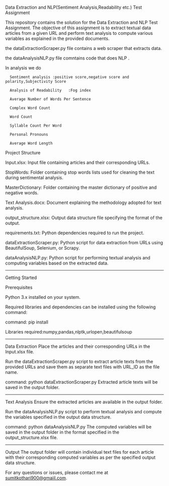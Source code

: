 Data Extraction and NLP(Sentiment Analysis,Readability etc.) Test Assignment


This repository contains the solution for the Data Extraction and NLP Test Assignment. The objective of this assignment is to extract textual data articles from a given URL and perform text analysis to compute various variables as explained in the provided documents.

the dataExtractionScraper.py file contains a web scraper that extracts data. 

the dataAnalysisNLP.py file comntains code that does NLP .


In analysis we do
      
      Sentiment analysis :positive score,negative score and polarity,Subjectivity Score
      
      Analysis of Readability	:Fog index
      
      Average Number of Words Per Sentence	
     
      Complex Word Count	
      
      Word Count	
      
      Syllable Count Per Word	
      
      Personal Pronouns	
      
      Average Word Length

Project Structure

Input.xlsx: Input file containing articles and their corresponding URLs.

StopWords: Folder containing stop words lists used for cleaning the text during sentimental analysis.

MasterDictionary: Folder containing the master dictionary of positive and negative words.

Text Analysis.docx: Document explaining the methodology adopted for text analysis.

output_structure.xlsx: Output data structure file specifying the format of the output.

requirements.txt: Python dependencies required to run the project.

dataExtractionScraper.py: Python script for data extraction from URLs using BeautifulSoup, Selenium, or Scrapy.

dataAnalysisNLP.py: Python script for performing textual analysis and computing variables based on the extracted data.

--------------------------------------------------------------------------
Getting Started

Prerequisites

Python 3.x installed on your system.

Required libraries and dependencies can be installed using the following command:

command:
pip install <libraryName>

Libraries required:numpy,pandas,nlptk,urlopen,beautifulsoup


--------------------------------------------------------------------------
Data Extraction
Place the articles and their corresponding URLs in the Input.xlsx file.

Run the dataExtractionScraper.py script to extract article texts from the provided URLs and save them as separate text files with URL_ID as the file name.

command:
python dataExtractionScraper.py
Extracted article texts will be saved in the output folder.

--------------------------------------------------------------------------
Text Analysis
Ensure the extracted articles are available in the output folder.

Run the dataAnalysisNLP.py script to perform textual analysis and compute the variables specified in the output data structure.

command:
python dataAnalysisNLP.py
The computed variables will be saved in the output folder in the format specified in the output_structure.xlsx file.


--------------------------------------------------------------------------

Output
The output folder will contain individual text files for each article with their corresponding computed variables as per the specified output data structure.

For any questions or issues, please contact me at sumitkothari900@gmaiil.com.
